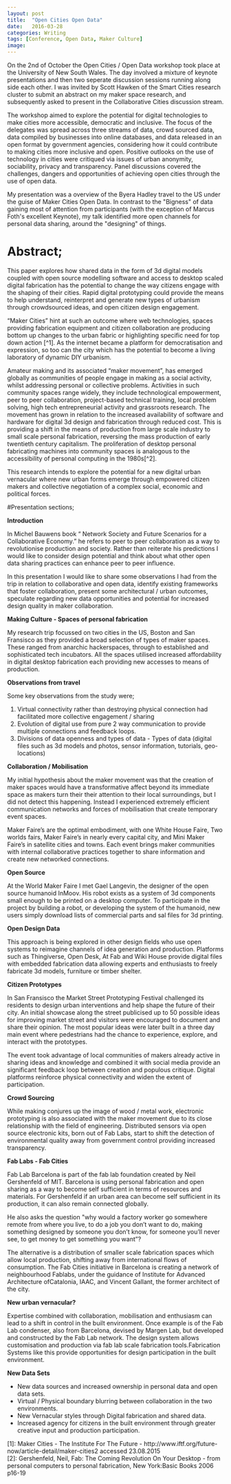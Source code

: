 ```yaml
---
layout: post
title:  "Open Cities Open Data"
date:   2016-03-28
categories: Writing
tags: [Conference, Open Data, Maker Culture]
image:
---
```

On the 2nd of October the Open Cities / Open Data workshop took place at the University of New South Wales. The day involved a mixture of keynote presentations and then two seperate discussion sessions running along side each other. I was invited by Scott Hawken of the Smart Cities research cluster to submit an abstract on my maker space research, and subsequently asked to present in the Collaborative Cities discussion stream.

The workshop aimed to explore the potential for digital technologies to make cities more accessible, democratic and inclusive.  The focus of the delegates was spread across three streams of data, crowd sourced data, data compiled by businesses into online databases, and data released in an open format by government agencies, considering how it could contribute to making cities more inclusive and open. Positive outlooks on the use of technology in cities were critiqued via issues of urban anonymity, sociability, privacy and transparency. Panel discussions covered the challenges, dangers and opportunities of achieving open cities through the use of open data.

My presentation was a overview of the Byera Hadley travel to the US under the guise of Maker Cities Open Data. In contrast to the "Bigness" of data gaining most of attention from participants (with the exception of Marcus Foth's excellent Keynote), my talk identified more open channels for personal data sharing, around the "designing" of things.

# Abstract;

This paper explores how shared data in the form of 3d digital models coupled with open source modelling software and access to desktop scaled digital fabrication has the potential to change the way citizens engage with the shaping of their cities. Rapid digital prototyping could provide the means to help understand, reinterpret and generate new types of urbanism through crowdsourced ideas, and open citizen design engagement.

“Maker Cities” hint at such an outcome where web technologies, spaces providing fabrication equipment and citizen collaboration are producing bottom up changes to the urban fabric or highlighting specific need for top down action [^1]. As the internet became a platform for democratisation and expression, so too can the city which has the potential to become a living laboratory of dynamic DIY urbanism.

Amateur making and its associated “maker movement”, has emerged globally as communities of people engage in making as a social activity, whilst addressing personal or collective problems. Activities in such community spaces range widely, they include technological empowerment, peer to peer collaboration, project-based technical training, local problem solving, high tech entrepreneurial activity and grassroots research. The movement has grown in relation to the increased availability of software and hardware for digital 3d design and fabrication through reduced cost. This is providing a shift in the means of production from large scale industry to small scale personal fabrication, reversing the mass production of early twentieth century capitalism. The proliferation of desktop personal fabricating machines into community spaces is analogous to the accessibility of personal computing in the 1980s[^2].

This research intends to explore the potential for a new digital urban vernacular where new urban forms emerge through empowered citizen makers and collective negotiation of a complex social, economic and political forces.

#Presentation sections;

**Introduction**

In Michel Bauwens book “ Network Society and Future Scenarios for a Collaborative Economy.” he refers to peer to peer collaboration as a way to revolutionise production and society. Rather than reiterate his predictions I would like to consider design potential and think about what other open data sharing practices can enhance peer to peer influence.

In this presentation I would like to share some observations I had from the trip in relation to collaborative and open data, identify existing frameworks that foster collaboration, present some architectural / urban outcomes, speculate regarding new data opportunities and potential for increased design quality in maker collaboration.

**Making Culture - Spaces of personal fabrication**

My research trip focussed on two cities in the US, Boston and San Fransisco as they provided a broad selection of types of maker spaces. These ranged from anarchic hackerspaces, through to established and sophisticated tech incubators. All the spaces utilised increased affordability in digital desktop fabrication
each providing new accesses to means of production.

**Observations from travel**

Some key observations from the study were;
1. Virtual connectivity rather than destroying physical connection had facilitated more collective engagement / sharing
2. Evolution of digital use from pure 2 way communication to provide multiple connections and feedback loops.
3. Divisions of data openness and types of data - Types of data (digital files such as 3d models and photos, sensor information,
tutorials, geo-locations)

**Collaboration / Mobilisation**

My initial hypothesis about the maker movement was that the creation of maker spaces would have a transformative affect beyond its immediate space as makers turn their their attention to their local surroundings, but I did not detect this happening. Instead I experienced extremely efficient communication networks and forces of mobilisation that create temporary event spaces.

Maker Faire’s are the optimal embodiment, with one White House Faire, Two worlds fairs, Maker Faire’s in nearly every capital city, and Mini Maker Faire’s in satellite cities and towns. Each event brings maker communities with internal collaborative practices together to share information and create new networked connections.

**Open Source**

At the World Maker Faire I met Gael Langevin, the designer of the open source humanoid InMoov. His robot exists as a system of 3d components small enough to be printed on a desktop computer. To participate in the project by building a robot, or developing the system of the humanoid, new users simply download lists of commercial parts and sal files for 3d printing.

**Open Design Data**

This approach is being explored in other design fields who use open systems to reimagine channels of idea generation and production. Platforms such as Thingiverse, Open Desk, At Fab and Wiki House provide digital files with embedded fabrication data allowing experts and enthusiasts to freely fabricate 3d models, furniture or timber shelter.

**Citizen Prototypes**

In San Fransisco the Market Street Prototyping Festival challenged its residents to design urban interventions and help shape the future of their city. An initial showcase along the street publicised up to 50 possible ideas for improving market street and visitors were encouraged to document and share their opinion. The most popular ideas were later built in a three day main event where pedestrians had the chance to experience, explore, and interact with the prototypes.

The event took advantage of local communities of makers already active in sharing ideas and knowledge and combined it with social media provide an significant feedback loop between creation and populous critique. Digital platforms reinforce physical connectivity and widen the extent of participation.

**Crowd Sourcing**

While making conjures up the image of wood / metal work,  electronic prototyping is also associated with the maker movement due to its close
relationship with the field of engineering. Distributed sensors via open source electronic kits, born out of Fab Labs, start to shift the detection of environmental  quality away from government control providing increased transparency.

**Fab Labs - Fab Cities**

Fab Lab Barcelona is part of the fab lab foundation created by Neil Gershenfeld of MIT. Barcelona is using personal fabrication and open sharing as a way to become self sufficient in terms of resources and materials. For Gershenfeld if an urban area can become self sufficient in its production, it can also remain connected globally.

He also asks the question "why would a factory worker go somewhere remote from where you live, to do a job you don’t want to do, making something designed by someone you don’t know, for someone you’ll never see, to get money to get something you want”?

The alternative is a distribution of smaller scale fabrication spaces which allow local production, shifting away from international flows of consumption. The Fab Cities initiative in Barcelona is creating a network of neighbourhood Fablabs, under the guidance of Institute for Advanced Architecture ofCatalonia, IAAC, and Vincent Gallant, the former architect of the city.

**New urban vernacular?**

Expertise combined with collaboration, mobilisation and enthusiasm can lead to a shift in control in the built environment. Once example is of the Fab Lab condenser, also from Barcelona, devised by Margen Lab, but developed and constructed by the Fab Lab network. The design system allows customisation and production via fab lab scale fabrication tools.Fabrication Systems like this provide opportunities for design participation in the built environment.

**New Data Sets**

- New data sources and increased ownership in personal data and open data sets.
- Virtual / Physical boundary blurring between collaboration in the two environments.
- New Vernacular styles through Digital fabrication and shared data.
- Increased agency for citizens in the built environment through greater creative input and production participation.



<footnote>
  [1]:    Maker Cities - The Institute For The Future - http://www.iftf.org/future-now/article-detail/maker-cities2 accessed 23.08.2015
  <br />  
  [2]:    Gershenfeld, Neil, Fab: The Coming Revolution On Your Desktop - from personal computers to personal fabrication, New York:Basic Books 2006 p16-19
  <br />  
</footnote>       
